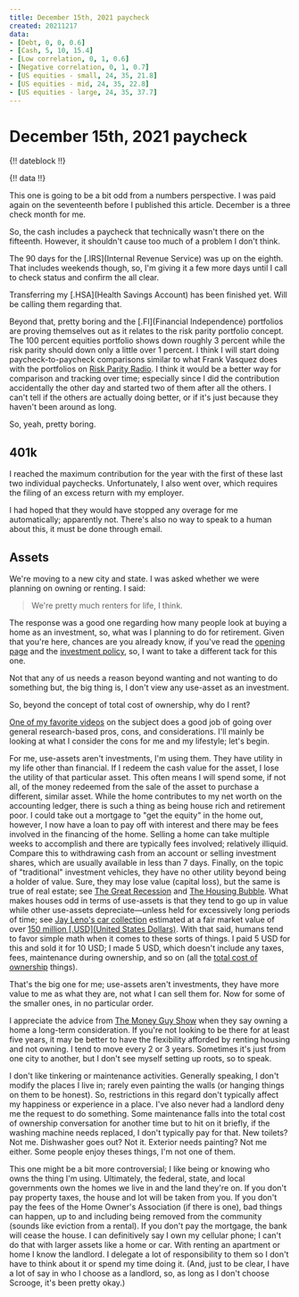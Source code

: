 ```yaml
---
title: December 15th, 2021 paycheck
created: 20211217
data:
- [Debt, 0, 0, 0.6]
- [Cash, 5, 10, 15.4]
- [Low correlation, 0, 1, 0.6]
- [Negative correlation, 0, 1, 0.7]
- [US equities - small, 24, 35, 21.8]
- [US equities - mid, 24, 35, 22.8]
- [US equities - large, 24, 35, 37.7]
---
```


# December 15th, 2021 paycheck

{!! dateblock !!}

{!! data !!}

This one is going to be a bit odd from a numbers perspective. I was paid again on the seventeenth before I published this article. December is a three check month for me.

So, the cash includes a paycheck that technically wasn't there on the fifteenth. However, it shouldn't cause too much of a problem I don't think.

The 90 days for the [.IRS](Internal Revenue Service) was up on the eighth. That includes weekends though, so, I'm giving it a few more days until I call to check status and confirm the all clear.

Transferring my [.HSA](Health Savings Account) has been finished yet. Will be calling them regarding that.

Beyond that, pretty boring and the [.FI](Financial Independence) portfolios are proving themselves out as it relates to the risk parity portfolio concept. The 100 percent equities portfolio shows down roughly 3 percent while the risk parity should down only a little over 1 percent. I think I will start doing paycheck-to-paycheck comparisons similar to what Frank Vasquez does with the portfolios on [Risk Parity Radio](https://www.riskparityradio.com). I think it would be a better way for comparison and tracking over time; especially since I did the contribution accidentally the other day and started two of them after all the others. I can't tell if the others are actually doing better, or if it's just because they haven't been around as long.

So, yeah, pretty boring.

## 401k

I reached the maximum contribution for the year with the first of these last two individual paychecks. Unfortunately, I also went over, which requires the filing of an excess return with my employer.

I had hoped that they would have stopped any overage for me automatically; apparently not. There's also no way to speak to a human about this, it must be done through email.

## Assets

We're moving to a new city and state. I was asked whether we were planning on owning or renting. I said:

> We're pretty much renters for life, I think.

The response was a good one regarding how many people look at buying a home as an investment, so, what was I planning to do for retirement. Given that you're here, chances are you already know, if you've read the [opening page](/finances) and the [investment policy](/finances/invest-policy), so, I want to take a different tack for this one.

Not that any of us needs a reason beyond wanting and not wanting to do something but, the big thing is, I don't view any use-asset as an investment.

So, beyond the concept of total cost of ownership, why do I rent?

[One of my favorite videos](https://youtu.be/q9Golcxjpi8) on the subject does a good job of going over general research-based pros, cons, and considerations. I'll mainly be looking at what I consider the cons for me and my lifestyle; let's begin.

For me, use-assets aren't investments, I'm using them. They have utility in my life other than financial. If I redeem the cash value for the asset, I lose the utility of that particular asset. This often means I will spend some, if not all, of the money redeemed from the sale of the asset to purchase a different, similar asset. While the home contributes to my net worth on the accounting ledger, there is such a thing as being house rich and retirement poor. I could take out a mortgage to "get the equity" in the home out, however, I now have a loan to pay off with interest and there may be fees involved in the financing of the home. Selling a home can take multiple weeks to accomplish and there are typically fees involved; relatively illiquid. Compare this to withdrawing cash from an account or selling investment shares, which are usually available in less than 7 days. Finally, on the topic of "traditional" investment vehicles, they have no other utility beyond being a holder of value. Sure, they may lose value (capital loss), but the same is true of real estate; see [The Great Recession](https://en.wikipedia.org/wiki/Great_Recession) and [The Housing Bubble](https://en.wikipedia.org/wiki/United_States_housing_bubble). What makes houses odd in terms of use-assets is that they tend to go up in value while other use-assets depreciate—unless held for excessively long periods of time; see [Jay Leno's car collection](https://youtu.be/2rpbkPLkNms) estimated at a fair market value of over [150 million [.USD](United States Dollars)](https://www.hotcars.com/most-expensive-cars-in-jay-lenos-car-collection/). With that said, humans tend to favor simple math when it comes to these sorts of things. I paid 5 USD for this and sold it for 10 USD; I made 5 USD, which doesn't include any taxes, fees, maintenance during ownership, and so on (all the [total cost of ownership](/finances/total-cost-of-ownership) things).

That's the big one for me; use-assets aren't investments, they have more value to me as what they are, not what I can sell them for. Now for some of the smaller ones, in no particular order.

I appreciate the advice from [The Money Guy Show](https://www.moneyguy.com) when they say owning a home a long-term consideration. If you're not looking to be there for at least five years, it may be better to have the flexibility afforded by renting housing and not owning. I tend to move every 2 or 3 years. Sometimes it's just from one city to another, but I don't see myself setting up roots, so to speak.

I don't like tinkering or maintenance activities. Generally speaking, I don't modify the places I live in; rarely even painting the walls (or hanging things on them to be honest). So, restrictions in this regard don't typically affect my happiness or experience in a place. I've also never had a landlord deny me the request to do something. Some maintenance falls into the total cost of ownership conversation for another time but to hit on it briefly, if the washing machine needs replaced, I don't typically pay for that. New toilets? Not me. Dishwasher goes out? Not it. Exterior needs painting? Not me either. Some people enjoy theses things, I'm not one of them.

This one might be a bit more controversial; I like being or knowing who owns the thing I'm using. Ultimately, the federal, state, and local governments own the homes we live in and the land they're on. If you don't pay property taxes, the house and lot will be taken from you. If you don't pay the fees of the Home Owner's Association (if there is one), bad things can happen, up to and including being removed from the community (sounds like eviction from a rental). If you don't pay the mortgage, the bank will cease the house. I can definitively say I own my cellular phone; I can't do that with larger assets like a home or car. With renting an apartment or home I know the landlord. I delegate a lot of responsibility to them so I don't have to think about it or spend my time doing it. (And, just to be clear, I have a lot of say in who I choose as a landlord, so, as long as I don't choose Scrooge, it's been pretty okay.)
